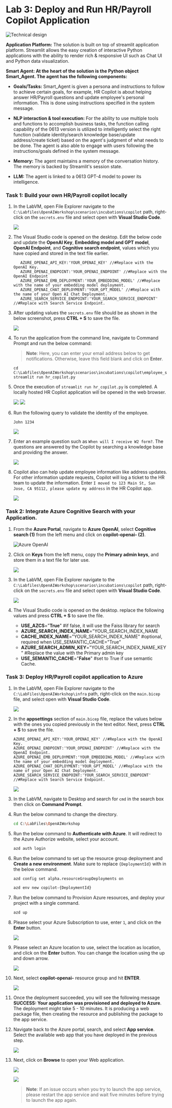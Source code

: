 # Lab 3: Deploy and Run HR/Payroll Copilot Application 

   ![](../media/img13.png "Technical design")

**Application Platform:**
The solution is built on top of streamlit application platform. Streamlit allows the easy creation of interactive Python applications with the ability to render rich & responsive UI such as Chat UI and Python data visualization.

**Smart Agent: At the heart of the solution is the Python object Smart_Agent. The agent has the following components:**

  - **Goals/Tasks:** Smart_Agent is given a persona and instructions to follow to achieve certain goals, for example, HR Copilot is about helping answer HR/Payroll questions and update employee's personal information. This is done using instructions specified in the system message.

  - **NLP interaction & tool execution:** For the ability to use multiple tools and functions to accomplish business tasks, the function calling capability of the 0613 version is utilized to intelligently select the right function (validate identity/search knowledge base/update address/create ticket) based on the agent's judgment of what needs to be done. The agent is also able to engage with users following the instructions/goals defined in the system message.

  - **Memory:** The agent maintains a memory of the conversation history. The memory is backed by Streamlit's session state.
  - **LLM:** The agent is linked to a 0613 GPT-4 model to power its intelligence.

    
### Task 1: Build your own HR/Payroll copilot locally

1. In the LabVM, open File Explorer navigate to the `C:\Labfiles\OpenAIWorkshop\scenarios\incubations\copilot` path, right-click on the `secrets.env` file and select open with  **Visual Studio Code**.

    ![](../media/img38.png)

1. The Visual Studio code is opened on the desktop. Edit the below code and update the **OpenAI Key**, **Embedding model and GPT model**, **OpenAI Endpoint**, and **Cognitive search endpoint**, values which you have copied and stored in the text file earlier.

   ```
      AZURE_OPENAI_API_KEY:'YOUR_OPENAI_KEY' //#Replace with the OpenAI Key.
      AZURE_OPENAI_ENDPOINT:'YOUR_OPENAI_ENDPOINT' //#Replace with the OpenAI Endpoint
      AZURE_OPENAI_EMB_DEPLOYMENT:'YOUR_EMBEDDING_MODEL' //#Replace with the name of your embedding model deployment.
      AZURE_OPENAI_CHAT_DEPLOYMENT:'YOUR_GPT_MODEL' //#Replace with the name of your Open AI Chat Deployment.
      AZURE_SEARCH_SERVICE_ENDPOINT:'YOUR_SEARCH_SERVICE_ENDPOINT' //#Replace with Search Service Endpoint.
   ```

1. After updating values the `secrets.env` file should be as shown in the below screenshot, press **CTRL + S** to save the file.

    ![](../media/img39.png)

1. To run the application from the command line, navigate to Command Prompt and run the below command:

   >**Note**: Here, you can enter your email address below to get notifications. Otherwise, leave this field blank and click on **Enter**.

   ```
   cd C:\Labfiles\OpenAIWorkshop\scenarios\incubations\copilot\employee_support
   streamlit run hr_copilot.py
   ```

1. Once the execution of `streamlit run hr_copilot.py` is completed. A locally hosted HR Copliot application will be opened in the web browser. 

   ![](../media/img17.png)
   ![](../media/img18.png)

1. Run the following query to validate the identity of the employee.

   ```
   John 1234
   ```

   ![](../media/img19.png)

1. Enter an example question such as `When will I receive W2 form?`. The questions are answered by the Copilot by searching a knowledge base and providing the answer.

   ![](../media/img23.png)

1. Copilot also can help update employee information like address updates. For other information update requests, Copilot will log a ticket to the HR team to update the information. Enter `I moved to 123 Main St, San Jose, CA 95112, please update my address` in the HR Copilot app.

    ![](../media/img24.png)

### Task 2: Integrate Azure Cognitive Search with your Application.

1. From the **Azure Portal**, navigate to **Azure OpenAI**, select **Cognitive search (1)** from the left menu and click on **copilot-openai-<inject key="Deployment ID" enableCopy="false"/> (2)**.

   ![](../media/img35.png "Azure OpenAI")

1. Click on **Keys** from the left menu, copy the **Primary admin keys**, and store them in a text file for later use.

    ![](../media/img63.png)

1. In the LabVM, open File Explorer navigate to the `C:\Labfiles\OpenAIWorkshop\scenarios\incubations\copilot` path, right-click on the `secrets.env` file and select open with  **Visual Studio Code**.

    ![](../media/img38.png)

1. The Visual Studio code is opened on the desktop. replace the following values and press **CTRL + S** to save the file.

   - **USE_AZCS**="**True**" #if false, it will use the Faiss library for search
   - **AZURE_SEARCH_INDEX_NAME**="YOUR_SEARCH_INDEX_NAME
   - **CACHE_INDEX_NAME**="YOUR_SEARCH_INDEX_NAME" #optional, required when USE_SEMANTIC_CACHE="True"
   - **AZURE_SEARCH_ADMIN_KEY**="YOUR_SEARCH_INDEX_NAME_KEY" #Replace the value with the Primary admin key
   - **USE_SEMANTIC_CACHE**="**False**" #set to True if use semantic Cache.


### Task 3: Deploy HR/Payroll copilot application to Azure

1. In the LabVM, open File Explorer navigate to the `C:\LabFiles\OpenAIWorkshop\infra` path, right-click on the `main.bicep` file, and select open with  **Visual Studio Code**.

    ![](../media/img41.png)

1. In the **appsettings** section of `main.bicep` file, replace the values below with the ones you copied previously in the text editor. Next, press **CTRL + S** to save the file.

      ```
      AZURE_OPENAI_API_KEY:'YOUR_OPENAI_KEY' //#Replace with the OpenAI Key.
      AZURE_OPENAI_ENDPOINT:'YOUR_OPENAI_ENDPOINT' //#Replace with the OpenAI Endpoint.
      AZURE_OPENAI_EMB_DEPLOYMENT:'YOUR_EMBEDDING_MODEL' //#Replace with the name of your embedding model deployment.
      AZURE_OPENAI_CHAT_DEPLOYMENT:'YOUR_GPT_MODEL' //#Replace with the name of your Open AI Chat Deployment.
      AZURE_SEARCH_SERVICE_ENDPOINT:'YOUR_SEARCH_SERVICE_ENDPOINT' //#Replace with Search Service Endpoint.
      ```

     ![](../media/img42.png)


1. In the LabVM, navigate to Desktop and search for `cmd` in the search box then click on **Command Prompt**.

1. Run the below command to change the directory.

   ```bash
   cd C:\LabFiles\OpenAIWorkshop
   ```

1. Run the below command to **Authenticate with Azure**. It will redirect to the Azure Authorize website, select your account.

   ```bash
   azd auth login
   ```

1. Run the below command to set up the resource group deployment and **Create a new environment**. Make sure to replace `{DeploymentId}` with **<inject key="Deployment ID" enableCopy="true"/>** in the below command.

   ```bash
   azd config set alpha.resourceGroupDeployments on
   ```
   
   ```bash
   azd env new copilot-{DeploymentId}
   ```

1. Run the below command to Provision Azure resources, and deploy your project with a single command.

   ```bash
   azd up
   ```
   
1. Please select your Azure Subscription to use, enter `1`, and click on the **Enter** button.

   ![](../media/img29.png)

1. Please select an Azure location to use, select the location as **<inject key="Region" enableCopy="false"/>** location, and click on the **Enter** button. You can change the location using the up and down arrow.

    ![](../media/img30.png)

1. Next, select **copilot-openai-<inject key="Deployment ID" enableCopy="False"/>** resource group and hit **ENTER**.

    ![](../media/img43.png)

1. Once the deployment succeeded, you will see the following message **SUCCESS: Your application was provisioned and deployed to Azure**. The deployment might take 5 - 10 minutes. It is producing a web package file, then creating the resource and publishing the package to the app service.


1. Navigate back to the Azure portal, search, and select **App service**. Select the available web app that you have deployed in the previous step.

    ![](../media/img44.png)

1. Next, click on **Browse** to open your Web application.

    ![](../media/img45.png)

    ![](../media/img46.png)

   > **Note**: If an issue occurs when you try to launch the app service, please restart the app service and wait five minutes before trying to launch the app again.
